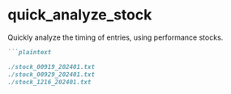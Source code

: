 # quick_analyze_stock
Quickly analyze the timing of entries, using performance stocks.

```markdown
```plaintext

./stock_00919_202401.txt
./stock_00929_202401.txt
./stock_1216_202401.txt